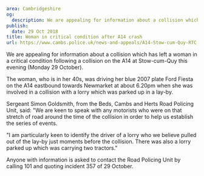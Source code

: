 ```yaml
area: Cambridgeshire
og:
  description: We are appealing for information about a collision which has left a woman in a critical condition following a collision on the A14 at Stow-cum-Quy tonight.
publish:
  date: 29 Oct 2018
title: Woman in critical condition after A14 crash
url: https://www.cambs.police.uk/news-and-appeals/A14-Stow-cum-Quy-RTC
```

We are appealing for information about a collision which has left a woman in a critical condition following a collision on the A14 at Stow-cum-Quy this evening (Monday 29 October).

The woman, who is in her 40s, was driving her blue 2007 plate Ford Fiesta on the A14 eastbound towards Newmarket at about 6.20pm when she was involved in a collision with a lorry which was parked up in a lay-by.

Sergeant Simon Goldsmith, from the Beds, Cambs and Herts Road Policing Unit, said: "We are keen to speak with any motorists who were on that stretch of road around the time of the collision in order to help us establish the series of events.

"I am particularly keen to identify the driver of a lorry who we believe pulled out of the lay-by just moments before the collision. There was also a lorry parked up which was carrying two tractors."

Anyone with information is asked to contact the Road Policing Unit by calling 101 and quoting incident 357 of 29 October.
